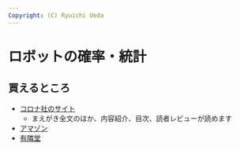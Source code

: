```yaml
---
Copyright: (C) Ryuichi Ueda
---
```



# ロボットの確率・統計

## 買えるところ

* [コロナ社のサイト](https://www.coronasha.co.jp/np/isbn/9784339046878/)
    * まえがき全文のほか、内容紹介、目次、読者レビューが読めます
* [アマゾン](https://amzn.to/49YYoho)
* [有隣堂](https://search.yurindo.bscentral.jp/item?sc=210&sc=231&sc=242&sc=250&sc=260&sc=270&sc=280&sc=290&sc=300&sc=310&sc=320&sc=330&sc=340&sc=350&sc=370&sc=380&sc=390&sc=420&sc=430&sc=440&sc=460&sc=480&sc=510&sc=520&sc=530&sc=540&sc=550&sc=560&sc=570&sc=580&sc=620&sc=630&sc=640&sc=660&sc=670&sc=680&ic=9784339046878&sq=0)
